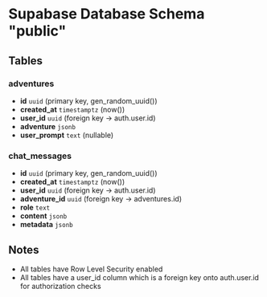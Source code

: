 # Supabase Database Schema "public"

## Tables

### adventures
- **id** `uuid` (primary key, gen_random_uuid())
- **created_at** `timestamptz` (now())
- **user_id** `uuid` (foreign key -> auth.user.id)
- **adventure** `jsonb`
- **user_prompt** `text` (nullable)

### chat_messages
- **id** `uuid` (primary key, gen_random_uuid())
- **created_at** `timestamptz` (now())
- **user_id** `uuid` (foreign key -> auth.user.id)
- **adventure_id** `uuid` (foreign key -> adventures.id)
- **role** `text`
- **content** `jsonb`
- **metadata** `jsonb`

## Notes
- All tables have Row Level Security enabled
- All tables have a user_id column which is a foreign key onto auth.user.id for authorization checks